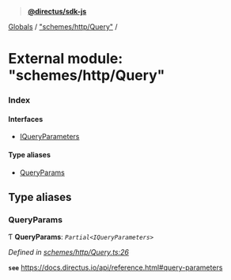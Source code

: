 > **[@directus/sdk-js](../README.md)**

[Globals](../README.md) / ["schemes/http/Query"](_schemes_http_query_.md) /

# External module: "schemes/http/Query"

### Index

#### Interfaces

* [IQueryParameters](../interfaces/_schemes_http_query_.iqueryparameters.md)

#### Type aliases

* [QueryParams](_schemes_http_query_.md#queryparams)

## Type aliases

###  QueryParams

Ƭ **QueryParams**: *`Partial<IQueryParameters>`*

*Defined in [schemes/http/Query.ts:26](https://github.com/direcuts/sdk-js/tree/master/schemes/http/Query.ts#L26)*

**`see`** https://docs.directus.io/api/reference.html#query-parameters
